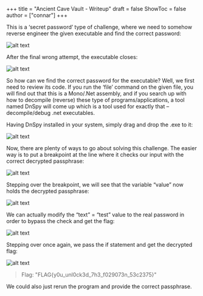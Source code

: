 +++
title = "Ancient Cave Vault - Writeup"
draft = false
ShowToc = false
author = ["connar"]
+++

This is a ‘secret password’ type of challenge, where we need to somehow reverse engineer the given executable and find the correct password:  

![alt text](/posts/writeups/pmdk/ancientcavevault/acv1.png)  

After the final wrong attempt, the executable closes:  

![alt text](/posts/writeups/pmdk/ancientcavevault/acv2.png)  

So how can we find the correct password for the executable? Well, we first need to review its code. If you run the ‘file’ command on the given file, you will find out that this is a Mono/.Net assembly, and if you search up with how to decompile (reverse) these type of programs/applications, a tool named DnSpy will come up which is a tool used for exactly that – decompile/debug .net executables.  

Having DnSpy installed in your system, simply drag and drop the .exe to it:  

![alt text](/posts/writeups/pmdk/ancientcavevault/acv3.png)  

Now, there are plenty of ways to go about solving this challenge. The easier way is to put a breakpoint at the line where it checks our input with the correct decrypted passphrase:  

![alt text](/posts/writeups/pmdk/ancientcavevault/acv4.png)  

Stepping over the breakpoint, we will see that the variable “value” now holds the decrypted passphrase:  

![alt text](/posts/writeups/pmdk/ancientcavevault/acv5.png)  

We can actually modify the “text” = “test” value to the real password in order to bypass the check and get the flag:  

![alt text](/posts/writeups/pmdk/ancientcavevault/acv6.png)  

Stepping over once again, we pass the if statement and get the decrypted flag:  

![alt text](/posts/writeups/pmdk/ancientcavevault/acv7.png)  

> Flag: "FLAG{y0u_unl0ck3d_7h3_f029073n_53c2375}"  

We could also just rerun the program and provide the correct passphrase.

